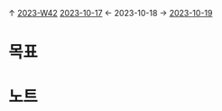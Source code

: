 
↑ [2023-W42](2023-W42.md)
[2023-10-17](2023-10-17.md) ← 2023-10-18 → [2023-10-19](2023-10-19.md)


# 목표



# 노트




